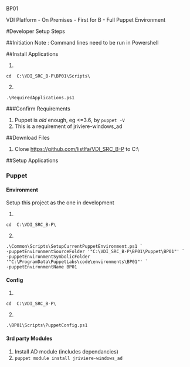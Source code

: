BP01

VDI Platform - On Premises - First for B - Full Puppet Environment

#Developer Setup Steps

##Initiation
Note : Command lines need to be run in Powershell

##Install Applications

1.

 `cd  C:\VDI_SRC_B-P\BP01\Scripts\`
 
2.

`.\RequiredApplications.ps1`

###Confirm Requirements
1. Puppet is _old_ enough, eg <=3.6, by `puppet -V`
  1. This is a requirement of jriviere-windows_ad
  
##Download Files
 1. Clone https://github.com/listlfa/VDI_SRC_B-P to C:\

##Setup Applications

### Puppet

#### Environment
Setup this project as the one in development

1.

 `cd  C:\VDI_SRC_B-P\`

2.

```
.\Common\Scripts\SetupCurrentPuppetEnvironment.ps1 `
-puppetEnvironmentSourceFolder '"C:\VDI_SRC_B-P\BP01\Puppet\BP01"' `
-puppetEnvironmentSymbolicFolder '"C:\ProgramData\PuppetLabs\code\environments\BP01"' `
-puppetEnvironmentName BP01
```

#### Config

1.

 `cd  C:\VDI_SRC_B-P\`
 
2.

`.\BP01\Scripts\PuppetConfig.ps1`

#### 3rd party Modules
1. Install AD module (includes dependancies)
  1. `puppet module install jriviere-windows_ad`
